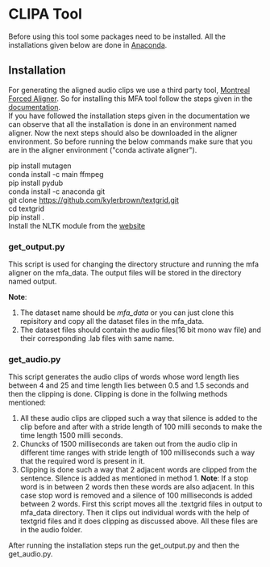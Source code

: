 # CLIPA Tool

Before using this tool some packages need to be installed. All the installations given below are done in [Anaconda](https://docs.anaconda.com/anaconda/install/windows/).
## Installation
For generating the aligned audio clips we use a third party tool, [Montreal Forced Aligner](https://montreal-forced-aligner.readthedocs.io/en/latest/introduction.html). So for installing this MFA tool follow the steps given in the [documentation](https://montreal-forced-aligner.readthedocs.io/en/latest/installation.html).<br />
If you have followed the installation steps given in the documentation we can observe that all the installation is done in an environment named aligner. Now the next steps should also be downloaded in the aligner environment. So before running the below commands make sure that you are in the aligner environment ("conda activate aligner").<br/>

pip install mutagen <br/>
conda install -c main ffmpeg <br/>
pip install pydub <br/>
conda install -c anaconda git <br/>
git clone https://github.com/kylerbrown/textgrid.git <br/>
cd textgrid <br/>
pip install . <br/>
Install the NLTK module from the [website](https://www.nltk.org/install.html)

### get_output.py
This script is used for changing the directory structure and running the mfa aligner on the mfa_data. The output files will be stored in the directory named output.<br/>

**Note**: 
1. The dataset name should be *mfa_data* or you can just clone this repisitory and copy all the dataset files in the mfa_data.  
1. The dataset files should contain the audio files(16 bit mono wav file) and their corresponding .lab files with same name.

### get_audio.py
This script generates the audio clips of words whose word length lies between 4 and 25 and time length lies between 0.5 and 1.5 seconds and then the clipping is done.
Clipping is done in the follwing methods mentioned:
1.  All these audio clips are clipped such a way that silence is added to the clip before and after with a stride length of 100 milli seconds to make the time length 1500 milli seconds.
2. Chuncks of 1500 milliseconds are taken out from the audio clip in different time ranges with stride length of 100 milliseconds such a way that the required word is present in it.
3. Clipping is done such a way that 2 adjacent words are clipped from the sentence. Silence is added as mentioned in method 1.
**Note**: If a stop word is in between 2 words then these words are also adjacent. In this case stop word is removed and a silence of 100 milliseconds is added between 2 words.
First this script moves all the .textgrid files in output to mfa_data directory. Then it clips out individual words with the help of textgrid files and it does clipping as discussed above. All these files are in the audio folder.

After running the installation steps run the get_output.py and then the get_audio.py.

